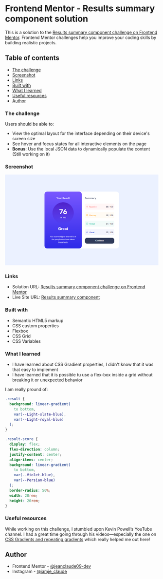 # Frontend Mentor - Results summary component solution

This is a solution to the [Results summary component challenge on Frontend Mentor](https://www.frontendmentor.io/challenges/results-summary-component-CE_K6s0maV). Frontend Mentor challenges help you improve your coding skills by building realistic projects.

## Table of contents

- [The challenge](#the-challenge)
- [Screenshot](#screenshot)
- [Links](#links)
- [Built with](#built-with)
- [What I learned](#what-i-learned)
- [Useful resources](#useful-resources)
- [Author](#author)

### The challenge

Users should be able to:

- View the optimal layout for the interface depending on their device's screen size
- See hover and focus states for all interactive elements on the page
- **Bonus**: Use the local JSON data to dynamically populate the content (Still working on it)

### Screenshot

![](./Screenshot.png)

### Links

- Solution URL: [Results summary component challenge on Frontend Mentor](https://www.frontendmentor.io/challenges/results-summary-component-CE_K6s0maV)
- Live Site URL: [Results summary component](https://jeanclaude09-dev.github.io/results-summary-component-main/)

### Built with

- Semantic HTML5 markup
- CSS custom properties
- Flexbox
- CSS Grid
- CSS Variables

### What I learned

- I have learned about CSS Gradient properties, I didn't know that it was that easy to implement
- I have learned that it is possible tu use a flex-box inside a grid without breaking it or unexpected behavior

I am really pround of:

```css
.result {
  background: linear-gradient(
    to bottom,
    var(--Light-slate-blue),
    var(--Light-royal-blue)
  );
}
```

```css
.result-score {
  display: flex;
  flex-direction: column;
  justify-content: center;
  align-items: center;
  background: linear-gradient(
    to bottom,
    var(--Violet-blue),
    var(--Persian-blue)
  );
  border-radius: 50%;
  width: 20rem;
  height: 20rem;
}
```

### Useful resources

While working on this challenge, I stumbled upon Kevin Powell’s YouTube channel. I had a great time going through his videos—especially the one on [CSS Gradients and repeating gradients](https://www.youtube.com/watch?v=4kWHW7da4U8) which really helped me out here!

## Author

- Frontend Mentor - [@jeanclaude09-dev](https://www.frontendmentor.io/profile/Jeanclaude09-dev)
- Instagram - [@iamje_claude](https://www.instagram.com/iamje_nclaude)
